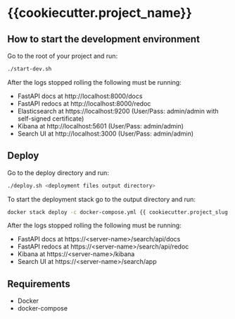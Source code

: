 # {{cookiecutter.project_name}}

## How to start the development environment

Go to the root of your project and run:
```bash
./start-dev.sh
```

After the logs stopped rolling the following must be running:

* FastAPI docs at http://localhost:8000/docs
* FastAPI redocs at http://localhost:8000/redoc
* Elasticsearch at https://localhost:9200 (User/Pass: admin/admin with self-signed certificate)
* Kibana at http://localhost:5601 (User/Pass: admin/admin)
* Search UI at http://localhost:3000 (User/Pass: admin/admin)

## Deploy

Go to the deploy directory and run:
```bash
./deploy.sh <deployment files output directory>
```

To start the deployment stack go to the output directory and run:
```bash
docker stack deploy -c docker-compose.yml {{ cookiecutter.project_slug }}
```
After the logs stopped rolling the following must be running:

* FastAPI docs at https://<server-name\>/search/api/docs
* FastAPI redocs at https://<server-name\>/search/api/redoc
* Kibana at https://<server-name\>/kibana
* Search UI at https://<server-name\>/search/app


## Requirements

* Docker
* docker-compose
